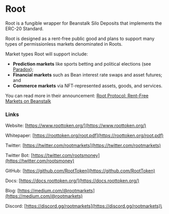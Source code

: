 # Root

Root is a fungible wrapper for Beanstalk Silo Deposits that implements the ERC-20 Standard.

Root is designed as a rent-free public good and plans to support many types of permissionless markets denominated in Roots.

Market types Root will support include:

* **Prediction markets** like sports betting and political elections (see [Paradox](https://betparadox.com/));
* **Financial markets** such as Bean interest rate swaps and asset futures; and
* **Commerce markets** via NFT-represented assets, goods, and services.

You can read more in their announcement: [Root Protocol: Rent-Free Markets on Beanstalk](https://medium.com/@root\_protocol/root-protocol-rent-free-markets-on-beanstalk-6a6b3f71415d)

### Links

Website: [https://www.roottoken.org/](https://www.roottoken.org/)

Whitepaper: [https://roottoken.org/root.pdf](https://roottoken.org/root.pdf)

Twitter: [https://twitter.com/rootmarkets](https://twitter.com/rootmarkets)

Twitter Bot: [https://twitter.com/rootsmoney](https://twitter.com/rootsmoney)

GitHub: [https://github.com/RootToken](https://github.com/RootToken)

Docs: [https://docs.roottoken.org/](https://docs.roottoken.org/)

Blog: [https://medium.com/@rootmarkets](https://medium.com/@rootmarkets)

Discord: [https://discord.gg/rootmarkets](https://discord.gg/rootmarkets)\
